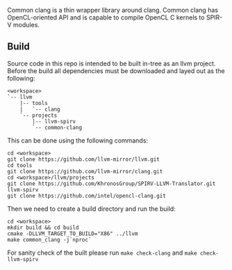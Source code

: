 Common clang is a thin wrapper library around clang. Common clang has OpenCL-oriented API and is capable to compile OpenCL C kernels to SPIR-V modules.

## Build

Source code in this repo is intended to be built in-tree as an llvm project. Before the build all dependencies must be downloaded and layed out as the following:

```
<workspace>
`-- llvm
    |-- tools
    |   `-- clang
    `-- projects
        |-- llvm-spirv 
        `-- common-clang
```
This can be done using the following commands:
```
cd <workspace>
git clone https://github.com/llvm-mirror/llvm.git
cd tools
git clone https://github.com/llvm-mirror/clang.git
cd <workspace>/llvm/projects
git clone https://github.com/KhronosGroup/SPIRV-LLVM-Translator.git llvm-spirv
git clone https://github.com/intel/opencl-clang.git
```

Then we need to create a build directory and run the build:
```
cd <workspace>
mkdir build && cd build
cmake -DLLVM_TARGET_TO_BUILD="X86" ../llvm
make common_clang -j`nproc`
```

For sanity check of the built please run `make check-clang` and `make check-llvm-spirv`

